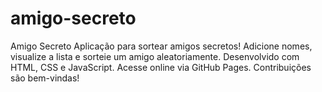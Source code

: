 # amigo-secreto
Amigo Secreto Aplicação para sortear amigos secretos! Adicione nomes, visualize a lista e sorteie um amigo aleatoriamente. Desenvolvido com HTML, CSS e JavaScript. Acesse online via GitHub Pages. Contribuições são bem-vindas!
